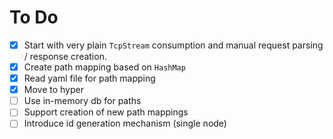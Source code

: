 # To Do
- [x] Start with very plain `TcpStream` consumption and manual request parsing / response creation.
- [x] Create path mapping based on `HashMap`
- [x] Read yaml file for path mapping
- [x] Move to hyper
- [ ] Use in-memory db for paths
- [ ] Support creation of new path mappings
- [ ] Introduce id generation mechanism (single node)
